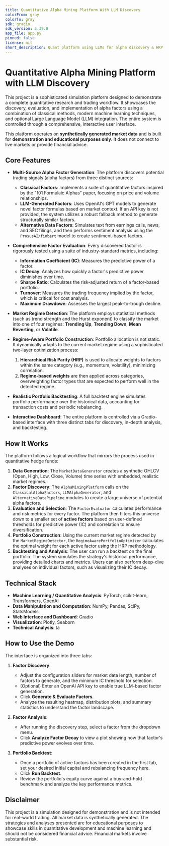 ```yaml
---
title: Quantitative Alpha Mining Platform With LLM Discovery
colorFrom: gray
colorTo: gray
sdk: gradio
sdk_version: 5.39.0
app_file: app.py
pinned: false
license: mit
short_description: Quant platform using LLMs for alpha discovery & HRP design
---
```


# Quantitative Alpha Mining Platform with LLM Discovery

This project is a sophisticated simulation platform designed to demonstrate a complete quantitative research and trading workflow. It showcases the discovery, evaluation, and implementation of alpha factors using a combination of classical methods, modern machine learning techniques, and optional Large Language Model (LLM) integration. The entire system is controlled through a comprehensive, interactive user interface.

This platform operates on **synthetically generated market data** and is built for **demonstration and educational purposes only**. It does not connect to live markets or provide financial advice.

## Core Features

* **Multi-Source Alpha Factor Generation**: The platform discovers potential trading signals (alpha factors) from three distinct sources:
    * **Classical Factors**: Implements a suite of quantitative factors inspired by the "101 Formulaic Alphas" paper, focusing on price and volume relationships.
    * **LLM-Generated Factors**: Uses OpenAI's GPT models to generate novel factor formulas based on market context. If an API key is not provided, the system utilizes a robust fallback method to generate structurally similar factors.
    * **Alternative Data Factors**: Simulates text from earnings calls, news, and SEC filings, and then performs sentiment analysis using the `ProsusAI/finbert` model to create sentiment-based factors.

* **Comprehensive Factor Evaluation**: Every discovered factor is rigorously tested using a suite of industry-standard metrics, including:
    * **Information Coefficient (IC)**: Measures the predictive power of a factor.
    * **IC Decay**: Analyzes how quickly a factor's predictive power diminishes over time.
    * **Sharpe Ratio**: Calculates the risk-adjusted return of a factor-based portfolio.
    * **Turnover**: Measures the trading frequency implied by the factor, which is critical for cost analysis.
    * **Maximum Drawdown**: Assesses the largest peak-to-trough decline.

* **Market Regime Detection**: The platform employs statistical methods (such as trend strength and the Hurst exponent) to classify the market into one of four regimes: **Trending Up**, **Trending Down**, **Mean Reverting**, or **Volatile**.

* **Regime-Aware Portfolio Construction**: Portfolio allocation is not static. It dynamically adapts to the current market regime using a sophisticated two-layer optimization process:
    1.  **Hierarchical Risk Parity (HRP)** is used to allocate weights to factors within the same category (e.g., momentum, volatility), minimizing correlation.
    2.  **Regime-based weights** are then applied across categories, overweighting factor types that are expected to perform well in the detected regime.

* **Realistic Portfolio Backtesting**: A full backtest engine simulates portfolio performance over the historical data, accounting for transaction costs and periodic rebalancing.

* **Interactive Dashboard**: The entire platform is controlled via a Gradio-based interface with three distinct tabs for discovery, in-depth analysis, and backtesting.

## How It Works

The platform follows a logical workflow that mirrors the process used in quantitative hedge funds:

1.  **Data Generation**: The `MarketDataGenerator` creates a synthetic OHLCV (Open, High, Low, Close, Volume) time series with embedded, realistic market regimes.
2.  **Factor Discovery**: The `AlphaMiningPlatform` calls on the `ClassicalAlphaFactors`, `LLMAlphaGenerator`, and `AlternativeDataPipeline` modules to create a large universe of potential alpha factors.
3.  **Evaluation and Selection**: The `FactorEvaluator` calculates performance and risk metrics for every factor. The platform then filters this universe down to a smaller set of **active factors** based on user-defined thresholds for predictive power (IC) and correlation to ensure diversification.
4.  **Portfolio Construction**: Using the current market regime detected by the `MarketRegimeDetector`, the `RegimeAwarePortfolioOptimizer` calculates the optimal weight for each active factor using the HRP methodology.
5.  **Backtesting and Analysis**: The user can run a backtest on the final portfolio. The system simulates the strategy's historical performance, providing detailed charts and metrics. Users can also perform deep-dive analyses on individual factors, such as visualizing their IC decay.

## Technical Stack

* **Machine Learning / Quantitative Analysis**: PyTorch, scikit-learn, Transformers, OpenAI
* **Data Manipulation and Computation**: NumPy, Pandas, SciPy, StatsModels
* **Web Interface and Dashboard**: Gradio
* **Visualization**: Plotly, Seaborn
* **Technical Analysis**: ta

## How to Use the Demo

The interface is organized into three tabs:

1.  **Factor Discovery**:
    * Adjust the configuration sliders for market data length, number of factors to generate, and the minimum IC threshold for selection.
    * (Optional) Enter an OpenAI API key to enable true LLM-based factor generation.
    * Click **Generate & Evaluate Factors**.
    * Analyze the resulting heatmap, distribution plots, and summary statistics to understand the factor landscape.

2.  **Factor Analysis**:
    * After running the discovery step, select a factor from the dropdown menu.
    * Click **Analyze Factor Decay** to view a plot showing how that factor's predictive power evolves over time.

3.  **Portfolio Backtest**:
    * Once a portfolio of active factors has been created in the first tab, set your desired initial capital and rebalancing frequency here.
    * Click **Run Backtest**.
    * Review the portfolio's equity curve against a buy-and-hold benchmark and analyze the key performance metrics.

## Disclaimer

This project is a simulation designed for demonstration and is not intended for real-world trading. All market data is synthetically generated. The strategies and analyses presented are for educational purposes to showcase skills in quantitative development and machine learning and should not be considered financial advice. Financial markets involve substantial risk.